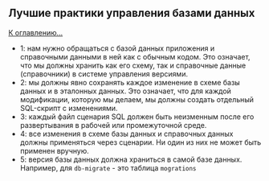 ## Лучшие практики управления базами данных

[К оглавлению...](/README.md)

- 1: нам нужно обращаться с базой данных приложения и справочными данными в ней как с обычным кодом.
  Это означает, что мы должны хранить как его схему, так и справочные данные (справочники) в системе управления
  версиями.
- 2: мы должны явно сохранять каждое изменение в схеме базы данных и в эталонных данных. Это
  означает, что для каждой модификации, которую мы делаем, мы должны создать отдельный SQL-скрипт с изменениями.
- 3: каждый файл сценария SQL должен быть неизменным после его развертывания в рабочей или промежуточной
  среде.
- 4: все изменения в схеме базы данных и справочных данных должны применяться через сценарии. Ни
  один из них не может быть применен вручную.
- 5: версия базы данных должна храниться в самой базе данных. Например, для `db-migrate` - это
  таблица `mogrations`
